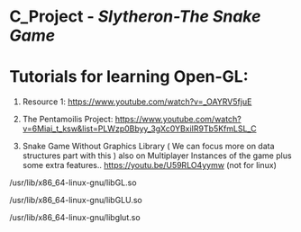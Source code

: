 # C_Project - *Slytheron-The Snake Game*

# Tutorials for learning Open-GL:

1. Resource 1: https://www.youtube.com/watch?v=_OAYRV5fjuE

2. The Pentamoilis Project: https://www.youtube.com/watch?v=6Miai_t_ksw&list=PLWzp0Bbyy_3gXc0YBxiIR9Tb5KfmLSL_C


3. Snake Game Without Graphics Library ( We can focus more on data structures part with this ) also on Multiplayer Instances of the game plus some extra features.. https://youtu.be/U59RLO4yymw (not for linux)


/usr/lib/x86_64-linux-gnu/libGL.so


/usr/lib/x86_64-linux-gnu/libGLU.so


/usr/lib/x86_64-linux-gnu/libglut.so


